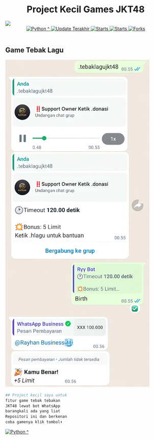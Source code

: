 <h1 align="center"><b>Project Kecil Games JKT48</b></h1>

<div align="center">
  
  <img src="https://raw.githubusercontent.com/RayhanZuck/JKT48/main/img/ezgif-3-1a65c80818.gif" style="display:block; margin:auto;" widht="1000"/>
 </a>
  <a href="https://github.com/RayhanZuck">
    <img alt="Python ^" src="https://img.shields.io/static/v1?label=Code&message=NodeJs&color=brightgreen"/>
  </a>
  <a href="https://github.com/RayhanZuck">
    <img alt="Update Terakhir" src="https://img.shields.io/badge/Update-08 April-orange"/>
  </a>
<a href="https://www.facebook.com/RayhanBusiness">
    <img alt="Starts" src="https://img.shields.io/badge/facebook:%20Rayhan%20Business-344E86?style=for-the-badge&logo=facebook&logoColor=white"/>
  </a>
  <a href="https://www.facebook.com/Rayhan.27.Xyz">
    <img alt="Starts" src="https://img.shields.io/badge/facebook:%20Rayhan%2027-344E86?style=for-the-badge&logo=facebook&logoColor=white"/>
  </a>
  <a href="https://github.com/RayhanZuck">
    <img alt="Forks" src="https://img.shields.io/badge/Github:%20RayhanZuck-lightgrey?style=for-the-badge&logo=github&logoColor=white"/>
  </a>
</div>
<br>

## Game Tebak Lagu
<img src="https://raw.githubusercontent.com/RayhanZuck/JKT48/main/img/IMG-20240408-WA0045.png"></img></a>
```sh
## Project kecil saya untuk
fitur game tebak tebakan
JKT48 lewat bot WhatsApp
barangkali ada yang liat
Repositori ini dan berkenan
coba gamenya klik tombol⬇️
```
  <a href="https://chat.whatsapp.com/CwSbKRt14kUJbn9dW8R4Tr">
    <img alt="Python ^" src="https://img.shields.io/badge/MAINKAN%20GAME-25d366?style=for-the-badge&logo=whatsapp&logoColor=white"/>
  </a>
